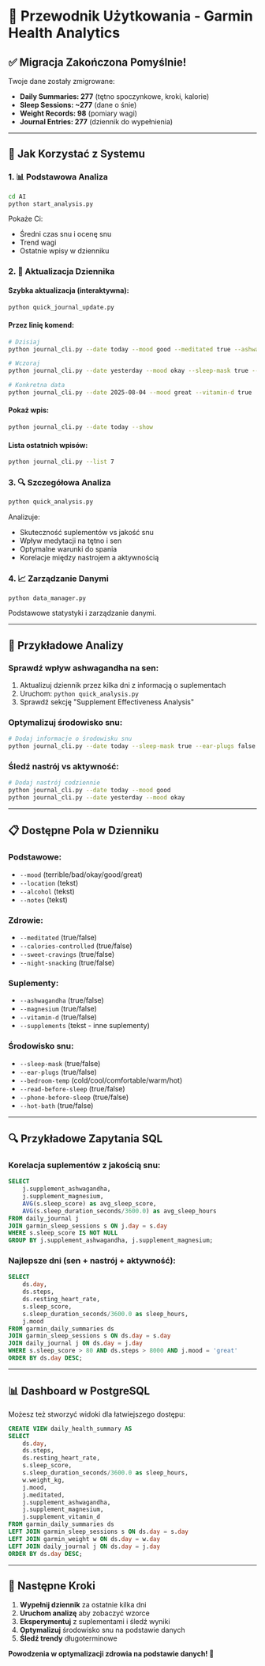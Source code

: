 # 🎉 Przewodnik Użytkowania - Garmin Health Analytics

## ✅ **Migracja Zakończona Pomyślnie!**

Twoje dane zostały zmigrowane:
- **Daily Summaries: 277** (tętno spoczynkowe, kroki, kalorie)
- **Sleep Sessions: ~277** (dane o śnie)
- **Weight Records: 98** (pomiary wagi)
- **Journal Entries: 277** (dziennik do wypełnienia)

---

## 🚀 **Jak Korzystać z Systemu**

### 1. **📊 Podstawowa Analiza**
```bash
cd AI
python start_analysis.py
```
Pokaże Ci:
- Średni czas snu i ocenę snu
- Trend wagi
- Ostatnie wpisy w dzienniku

### 2. **📝 Aktualizacja Dziennika**

#### Szybka aktualizacja (interaktywna):
```bash
python quick_journal_update.py
```

#### Przez linię komend:
```bash
# Dzisiaj
python journal_cli.py --date today --mood good --meditated true --ashwagandha true --magnesium true

# Wczoraj
python journal_cli.py --date yesterday --mood okay --sleep-mask true --notes "Dobry sen"

# Konkretna data
python journal_cli.py --date 2025-08-04 --mood great --vitamin-d true
```

#### Pokaż wpis:
```bash
python journal_cli.py --date today --show
```

#### Lista ostatnich wpisów:
```bash
python journal_cli.py --list 7
```

### 3. **🔍 Szczegółowa Analiza**
```bash
python quick_analysis.py
```
Analizuje:
- Skuteczność suplementów vs jakość snu
- Wpływ medytacji na tętno i sen
- Optymalne warunki do spania
- Korelacje między nastrojem a aktywnością

### 4. **📈 Zarządzanie Danymi**
```bash
python data_manager.py
```
Podstawowe statystyki i zarządzanie danymi.

---

## 🎯 **Przykładowe Analizy**

### **Sprawdź wpływ ashwagandha na sen:**
1. Aktualizuj dziennik przez kilka dni z informacją o suplementach
2. Uruchom: `python quick_analysis.py`
3. Sprawdź sekcję "Supplement Effectiveness Analysis"

### **Optymalizuj środowisko snu:**
```bash
# Dodaj informacje o środowisku snu
python journal_cli.py --date today --sleep-mask true --ear-plugs false --bedroom-temp cool
```

### **Śledź nastrój vs aktywność:**
```bash
# Dodaj nastrój codziennie
python journal_cli.py --date today --mood good
python journal_cli.py --date yesterday --mood okay
```

---

## 📋 **Dostępne Pola w Dzienniku**

### **Podstawowe:**
- `--mood` (terrible/bad/okay/good/great)
- `--location` (tekst)
- `--alcohol` (tekst)
- `--notes` (tekst)

### **Zdrowie:**
- `--meditated` (true/false)
- `--calories-controlled` (true/false)
- `--sweet-cravings` (true/false)
- `--night-snacking` (true/false)

### **Suplementy:**
- `--ashwagandha` (true/false)
- `--magnesium` (true/false)
- `--vitamin-d` (true/false)
- `--supplements` (tekst - inne suplementy)

### **Środowisko snu:**
- `--sleep-mask` (true/false)
- `--ear-plugs` (true/false)
- `--bedroom-temp` (cold/cool/comfortable/warm/hot)
- `--read-before-sleep` (true/false)
- `--phone-before-sleep` (true/false)
- `--hot-bath` (true/false)

---

## 🔍 **Przykładowe Zapytania SQL**

### **Korelacja suplementów z jakością snu:**
```sql
SELECT 
    j.supplement_ashwagandha,
    j.supplement_magnesium,
    AVG(s.sleep_score) as avg_sleep_score,
    AVG(s.sleep_duration_seconds/3600.0) as avg_sleep_hours
FROM daily_journal j
JOIN garmin_sleep_sessions s ON j.day = s.day
WHERE s.sleep_score IS NOT NULL
GROUP BY j.supplement_ashwagandha, j.supplement_magnesium;
```

### **Najlepsze dni (sen + nastrój + aktywność):**
```sql
SELECT 
    ds.day,
    ds.steps,
    ds.resting_heart_rate,
    s.sleep_score,
    s.sleep_duration_seconds/3600.0 as sleep_hours,
    j.mood
FROM garmin_daily_summaries ds
JOIN garmin_sleep_sessions s ON ds.day = s.day
JOIN daily_journal j ON ds.day = j.day
WHERE s.sleep_score > 80 AND ds.steps > 8000 AND j.mood = 'great'
ORDER BY ds.day DESC;
```

---

## 📊 **Dashboard w PostgreSQL**

Możesz też stworzyć widoki dla łatwiejszego dostępu:

```sql
CREATE VIEW daily_health_summary AS
SELECT 
    ds.day,
    ds.steps,
    ds.resting_heart_rate,
    s.sleep_score,
    s.sleep_duration_seconds/3600.0 as sleep_hours,
    w.weight_kg,
    j.mood,
    j.meditated,
    j.supplement_ashwagandha,
    j.supplement_magnesium,
    j.supplement_vitamin_d
FROM garmin_daily_summaries ds
LEFT JOIN garmin_sleep_sessions s ON ds.day = s.day
LEFT JOIN garmin_weight w ON ds.day = w.day
LEFT JOIN daily_journal j ON ds.day = j.day
ORDER BY ds.day DESC;
```

---

## 🎯 **Następne Kroki**

1. **Wypełnij dziennik** za ostatnie kilka dni
2. **Uruchom analizę** aby zobaczyć wzorce
3. **Eksperymentuj** z suplementami i śledź wyniki
4. **Optymalizuj** środowisko snu na podstawie danych
5. **Śledź trendy** długoterminowe

**Powodzenia w optymalizacji zdrowia na podstawie danych! 🚀**